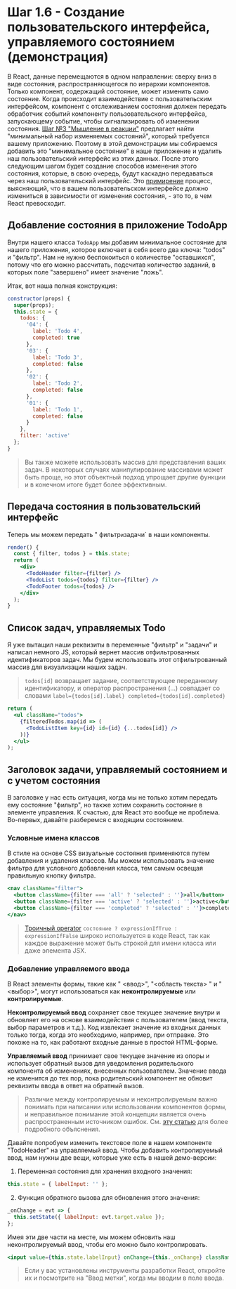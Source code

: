 # Шаг 1.6 - Создание пользовательского интерфейса, управляемого состоянием (демонстрация)
В React, данные перемещаются в одном направлении: сверху вниз в виде состояния, распространяющегося по иерархии компонентов. Только компонент, содержащий состояние, может изменить само состояние. Когда происходит взаимодействие с пользовательским интерфейсом, компонент с отслеживанием состояния должен передать обработчик событий компоненту пользовательского интерфейса, запускающему событие, чтобы сигнализировать об изменении состояния.
[Шаг №3 "Мышление в реакции"](https://reactjs.org/docs/thinking-in-react.html) предлагает найти "минимальный набор изменяемых состояний", который требуется вашему приложению. Поэтому в этой демонстрации мы собираемся добавить это "минимальное состояние" в наше приложение и удалить наш пользовательский интерфейс из этих данных. После этого следующим шагом будет создание способов изменения этого состояния, которые, в свою очередь, будут каскадно передаваться через наш пользовательский интерфейс. Это [примирение](https://reactjs.org/docs/reconciliation.html) процесс, выясняющий, что в вашем пользовательском интерфейсе должно измениться в зависимости от изменения состояния, - это то, в чем React превосходит.
## Добавление состояния в приложение TodoApp

Внутри нашего класса `TodoApp` мы добавим минимальное состояние для нашего приложения, которое включает в себя всего два ключа: "todos" и "фильтр". Нам не нужно беспокоиться о количестве "оставшихся", потому что его можно рассчитать, подсчитав количество заданий, в которых поле "завершено" имеет значение "ложь".

Итак, вот наша полная конструкция:
```jsx
constructor(props) {
  super(props);
  this.state = {
    todos: {
      '04': {
        label: 'Todo 4',
        completed: true
      },
      '03': {
        label: 'Todo 3',
        completed: false
      },
      '02': {
        label: 'Todo 2',
        completed: false
      },
      '01': {
        label: 'Todo 1',
        completed: false
      }
    },
    filter: 'active'
  };
}
```

> Вы также можете использовать массив для представления ваших задач. В некоторых случаях манипулирование массивами может быть проще, но этот объектный подход упрощает другие функции и в конечном итоге будет более эффективным.

## Передача состояния в пользовательский интерфейс

Теперь мы можем передать " фильтр` и `задачи` в наши компоненты.

```jsx
render() {
  const { filter, todos } = this.state;
  return (
    <div>
      <TodoHeader filter={filter} />
      <TodoList todos={todos} filter={filter} />
      <TodoFooter todos={todos} />
    </div>
  );
}
```

## Список задач, управляемых Todo

Я уже вытащил наши реквизиты в переменные "фильтр" и "задачи" и написал немного JS, который вернет массив отфильтрованных идентификаторов задач. Мы будем использовать этот отфильтрованный массив для визуализации наших задач.

> `todos[id]` возвращает задание, соответствующее переданному идентификатору, и оператор распространения (...) совпадает со словами `label={todos[id].label} completed={todos[id].completed}`

```jsx
return (
  <ul className="todos">
    {filteredTodos.map(id => (
      <TodoListItem key={id} id={id} {...todos[id]} />
    ))}
  </ul>
);
```

## Заголовок задачи, управляемый состоянием и с учетом состояния

В заголовке у нас есть ситуация, когда мы не только хотим передать ему состояние "фильтр", но также хотим сохранить состояние в элементе управления. К счастью, для React это вообще не проблема. Во-первых, давайте разберемся с входящим состоянием.

### Условные имена классов

В стиле на основе CSS визуальные состояния применяются путем добавления и удаления классов. Мы можем использовать значение фильтра для условного добавления класса, тем самым освещая правильную кнопку фильтра.
```jsx
<nav className="filter">
  <button className={filter === 'all' ? 'selected' : ''}>all</button>
  <button className={filter === 'active' ? 'selected' : ''}>active</button>
  <button className={filter === 'completed' ? 'selected' : ''}>completed</button>
</nav>
```

> [Троичный operator](https://developer.mozilla.org/en-US/docs/Web/JavaScript/Reference/Operators/Conditional_Operator) `состояние ? expressionIfTrue : expressionIfFalse` широко используется в коде React, так как каждое выражение может быть строкой для имени класса или даже элемента JSX.

### Добавление управляемого ввода

В React элементы формы, такие как " <ввод>", "<область текста> " и " <выбор>", могут использоваться как **неконтролируемые** или **контролируемые**.

**Неконтролируемый ввод** сохраняет свое текущее значение внутри и обновляет его на основе взаимодействия с пользователем (ввод текста, выбор параметров и т.д.). Код извлекает значение из входных данных только тогда, когда это необходимо, например, при отправке. Это похоже на то, как работают входные данные в простой HTML-форме.

**Управляемый ввод** принимает свое текущее значение из опоры и использует обратный вызов для уведомления родительского компонента об изменениях, внесенных пользователем. Значение ввода не изменится до тех пор, пока родительский компонент не обновит реквизиты ввода в ответ на обратный вызов.

> Различие между контролируемым и неконтролируемым важно понимать при написании или использовании компонентов формы, и неправильное понимание этой концепции является очень распространенным источником ошибок. См. [эту статью](https://goshakkk.name/controlled-vs-uncontrolled-inputs-react/) для более подробного объяснения.

Давайте попробуем изменить текстовое поле в нашем компоненте "TodoHeader" на управляемый ввод. Чтобы добавить контролируемый ввод, нам нужны две вещи, которые уже есть в нашей демо-версии:
1. Переменная состояния для хранения входного значения:
```jsx
this.state = { labelInput: '' };
```

2. Функция обратного вызова для обновления этого значения:
```jsx
_onChange = evt => {
  this.setState({ labelInput: evt.target.value });
};
```

Имея эти две части на месте, мы можем обновить наш неконтролируемый ввод, чтобы его можно было контролировать.

```jsx
<input value={this.state.labelInput} onChange={this._onChange} className="textfield" placeholder="add todo" />
```

>Если у вас установлены инструменты разработки React, откройте их и посмотрите на "Ввод метки", когда мы вводим в поле ввода.
